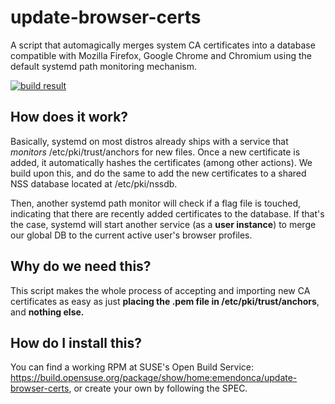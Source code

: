 # update-browser-certs

A script that automagically merges system CA certificates into a database compatible with Mozilla Firefox, Google Chrome and Chromium using the default systemd path monitoring mechanism.

[![build result](https://build.opensuse.org/projects/home:emendonca/packages/update-browser-certs/badge.svg?type=default)](https://build.opensuse.org/package/show/home:emendonca/update-browser-certs)

## How does it work?

Basically, systemd on most distros already ships with a service that *monitors* /etc/pki/trust/anchors for new files. Once a new certificate is added, it automatically hashes the certificates (among other actions). We build upon this, and do the same to add the new certificates to a shared NSS database located at /etc/pki/nssdb.

Then, another systemd path monitor will check if a flag file is touched, indicating that there are recently added certificates to the database. If that's the case, systemd will start another service (as a **user instance**) to merge our global DB to the current active user's browser profiles.

## Why do we need this?

This script makes the whole process of accepting and importing new CA certificates as easy as just **placing the .pem file in /etc/pki/trust/anchors**, and **nothing else.**

## How do I install this?

You can find a working RPM at SUSE's Open Build Service: https://build.opensuse.org/package/show/home:emendonca/update-browser-certs, or create your own by following the SPEC.

